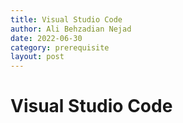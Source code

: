 ```yaml
---
title: Visual Studio Code
author: Ali Behzadian Nejad
date: 2022-06-30
category: prerequisite
layout: post
---
```


# Visual Studio Code
